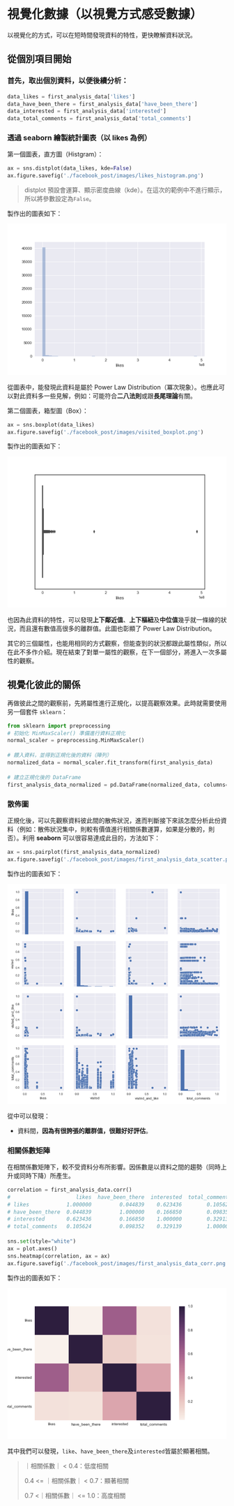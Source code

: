 # 視覺化數據（以視覺方式感受數據）
以視覺化的方式，可以在短時間發現資料的特性，更快瞭解資料狀況。

## 從個別項目開始

### 首先，取出個別資料，以便後續分析：

```python
data_likes = first_analysis_data['likes']
data_have_been_there = first_analysis_data['have_been_there']
data_interested = first_analysis_data['interested']
data_total_comments = first_analysis_data['total_comments']
```
### 透過 seaborn 繪製統計圖表（以 likes 為例）
第一個圖表，直方圖（Histgram）：

```python
ax = sns.distplot(data_likes, kde=False)
ax.figure.savefig('./facebook_post/images/likes_histogram.png')

```
> distplot 預設會運算、顯示密度曲線（kde）。在這次的範例中不進行顯示，所以將參數設定為`False`。

製作出的圖表如下：

![likes_histgram](https://raw.githubusercontent.com/YanHaoChen/Machine-Learning-and-Data-Mining/master/facebook_post/images/likes_histogram.png)

從圖表中，能發現此資料是屬於 Power Law Distribution（冪次現象）。也應此可以對此資料多一些見解，例如：可能符合**二八法則**或跟**長尾理論**有關。

第二個圖表，箱型圖（Box）：

```python
ax = sns.boxplot(data_likes)
ax.figure.savefig('./facebook_post/images/visited_boxplot.png')
```
製作出的圖表如下：

![likes_boxplot](https://raw.githubusercontent.com/YanHaoChen/Machine-Learning-and-Data-Mining/master/facebook_post/images/likes_boxplot.png)

也因為此資料的特性，可以發現**上下鄰近值**、**上下樞紐**及**中位值**幾乎就一條線的狀況，而且還有數值高很多的離群值。此圖也彰顯了 Power Law Distribution。

其它的三個屬性，也能用相同的方式觀察，但能查到的狀況都跟此屬性類似，所以在此不多作介紹。現在結束了對單一屬性的觀察，在下一個部分，將進入一次多屬性的觀察。

## 視覺化彼此的關係

再做彼此之間的觀察前，先將屬性進行正規化，以提高觀察效果。此時就需要使用另一個套件 `sklearn`：

```python
from sklearn import preprocessing
# 初始化 MinMaxScaler() 準備進行資料正規化
normal_scaler = preprocessing.MinMaxScaler()

# 餵入資料，並得到正規化後的資料（陣列）
normalized_data = normal_scaler.fit_transform(first_analysis_data)

# 建立正規化後的 DataFrame 
first_analysis_data_normalized = pd.DataFrame(normalized_data, columns= first_analysis_data.columns)
```

### 散佈圖

正規化後，可以先觀察資料彼此間的散佈狀況，進而判斷接下來該怎麼分析此份資料（例如：散佈狀況集中，則較有價值進行相關係數運算，如果是分散的，則否）。利用 **seaborn** 可以很容易達成此目的，方法如下：

```python
ax = sns.pairplot(first_analysis_data_normalized)
ax.figure.savefig('./facebook_post/images/first_analysis_data_scatter.png')
```
製作出的圖表如下：

![likes_boxplot](https://raw.githubusercontent.com/YanHaoChen/Machine-Learning-and-Data-Mining/master/facebook_post/images/first_analysis_data_scatter.png)

從中可以發現：

* 資料間，**因為有很誇張的離群值，很難好好評估**。

### 相關係數矩陣

在相關係數矩陣下，較不受資料分布所影響。因係數是以資料之間的趨勢（同時上升或同時下降）所產生。

```python
correlation = first_analysis_data.corr()
#                     likes  have_been_there  interested  total_comments
# likes            1.000000         0.044839    0.623436        0.105624
# have_been_there  0.044839         1.000000    0.166850        0.098352
# interested       0.623436         0.166850    1.000000        0.329139
# total_comments   0.105624         0.098352    0.329139        1.000000

sns.set(style="white")
ax = plot.axes()
sns.heatmap(correlation, ax = ax)
ax.figure.savefig('./facebook_post/images/first_analysis_data_corr.png')
```

製作出的圖表如下：

![first_analysis_data_corr](https://raw.githubusercontent.com/YanHaoChen/Machine-Learning-and-Data-Mining/master/facebook_post/images/first_analysis_data_corr.png)

其中我們可以發現，`like`、`have_been_there`及`interested`皆屬於顯著相關。

> ｜相關係數｜ < 0.4：低度相關
>
> 0.4 <= ｜相關係數｜ < 0.7：顯著相關
>
> 0.7 <｜相關係數｜ <= 1.0：高度相關
